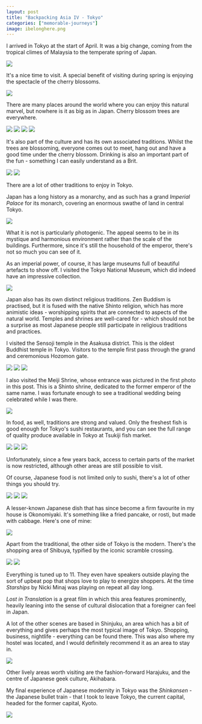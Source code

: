 ```yaml
---
layout: post
title: "Backpacking Asia IV - Tokyo"
categories: ["memorable-journeys"]
image: ibelonghere.png
---
```


I arrived in Tokyo at the start of April. It was a big change, coming from the tropical climes of Malaysia to the temperate spring of Japan.

![](/img/japan/tokyo/1-spring.webp)

It's a nice time to visit. A special benefit of visiting during spring is enjoying the spectacle of the cherry blossoms.

![](/img/japan/tokyo/2-cherry-blossom.webp)

There are many places around the world where you can enjoy this natural marvel, but nowhere is it as big as in Japan. Cherry blossom trees are everywhere.

![](/img/japan/tokyo/3-blossom-everywhere-1.webp)
![](/img/japan/tokyo/3-blossom-everywhere-2.webp)
![](/img/japan/tokyo/3-blossom-everywhere-4.webp)
![](/img/japan/tokyo/3-blossom-everywhere-5.webp)

It's also part of the culture and has its own associated traditions. Whilst the trees are blossoming, everyone comes out to meet, hang out and have a good time under the cherry blossom. Drinking is also an important part of the fun - something I can easily understand as a Brit.

![](/img/japan/tokyo/4-party-1.webp)
![](/img/japan/tokyo/4-party-2.webp)

There are a lot of other traditions to enjoy in Tokyo.

Japan has a long history as a monarchy, and as such has a grand *Imperial Palace* for its monarch, covering an enormous swathe of land in central Tokyo.

![](/img/japan/tokyo/5-palace.webp)

What it is not is particularly photogenic. The appeal seems to be in its mystique and harmonious environment rather than the scale of the buildings. Furthermore, since it's still the household of the emperor, there's not so much you can see of it.

As an imperial power, of course, it has large museums full of beautiful artefacts to show off. I visited the Tokyo National Museum, which did indeed have an impressive collection.

![](/img/japan/tokyo/6-museum.webp)

Japan also has its own distinct religious traditions. Zen Buddism is practised, but it is fused with the native Shinto religion, which has more animistic ideas - worshipping spirits that are connected to aspects of the natural world. Temples and shrines are well-cared for - which should not be a surprise as most Japanese people still participate in religious traditions and practices.

I visited the Sensoji temple in the Asakusa district. This is the oldest Buddhist temple in Tokyo. Visitors to the temple first pass through the grand and ceremonious Hozomon gate.

![](/img/japan/tokyo/3-blossom-everywhere-3.webp)
![](/img/japan/tokyo/7-shrine-close.webp)
![](/img/japan/tokyo/7-shrine-wide.webp)

I also visited the Meiji Shrine, whose entrance was pictured in the first photo in this post. This is a Shinto shrine, dedicated to the former emperor of the same name. I was fortunate enough to see a traditional wedding being celebrated while I was there. 

![](/img/japan/tokyo/7-procession.webp)

In food, as well, traditions are strong and valued. Only the freshest fish is good enough for Tokyo's sushi restaurants, and you can see the full range of quality produce available in Tokyo at Tsukiji fish market.

![](/img/japan/tokyo/8-stall.webp)
![](/img/japan/tokyo/8-fish.webp)
![](/img/japan/tokyo/8-sushi.webp)

Unfortunately, since a few years back, access to certain parts of the market is now restricted, although other areas are still possible to visit. 

Of course, Japanese food is not limited only to sushi, there's a lot of other things you should try.

![](/img/japan/tokyo/9-ramen.webp)
![](/img/japan/tokyo/9-meat-bowl.webp)
![](/img/japan/tokyo/9-skewers.webp)

A lesser-known Japanese dish that has since become a firm favourite in my house is Okonomiyaki. It's something like a fried pancake, or rosti, but made with cabbage. Here's one of mine:

![](/img/japan/tokyo/10-okonomiyaki.webp)

Apart from the traditional, the other side of Tokyo is the modern. There's the shopping area of Shibuya, typified by the iconic scramble crossing.

![](/img/japan/tokyo/11-crossing.webp)
![](/img/japan/tokyo/11-night.webp)

Everything is tuned up to 11. They even have speakers outside playing the sort of upbeat pop that shops love to play to energize shoppers. At the time *Starships* by Nicki Minaj was playing on repeat all day long.

*Lost in Translation* is a great film in which this area features prominently, heavily leaning into the sense of cultural dislocation that a foreigner can feel in Japan.

A lot of the other scenes are based in Shinjuku, an area which has a bit of everything and gives perhaps the most typical image of Tokyo. Shopping, business, nightlife - everything can be found there. This was also where my hostel was located, and I would definitely recommend it as an area to stay in.

![](/img/japan/tokyo/12-taxi.webp)

Other lively areas worth visiting are the fashion-forward Harajuku, and the centre of Japanese geek culture, Akihabara.

My final experience of Japanese modernity in Tokyo was the *Shinkansen* - the Japanese bullet train - that I took to leave Tokyo, the current capital, headed for the former capital, Kyoto.

![](/img/japan/tokyo/13-shinkansen.webp)

